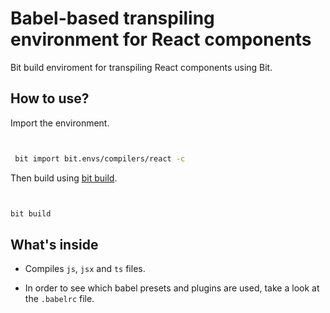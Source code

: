 # Babel-based transpiling environment for React components

Bit build enviroment for transpiling React components using Bit.



## How to use?



 Import the environment.

 ```bash

  bit import bit.envs/compilers/react -c

 ```



 Then build using [bit build](https://docs.bitsrc.io/docs/cli-build.html).

 ```bash

 bit build

 ```

 

 ## What's inside

 - Compiles `js`, `jsx` and `ts` files.

 - In order to see which babel presets and plugins are used, take a look at the `.babelrc` file.

